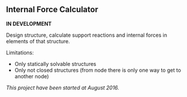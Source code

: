 ## Internal Force Calculator
**IN DEVELOPMENT**

Design structure, calculate support reactions and internal forces in elements of that structure.

Limitations:
* Only statically solvable structures
* Only not closed structures (from node there is only one way to get to another node)


*This project have been started at August 2016.*